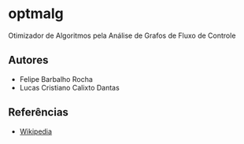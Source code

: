 # optmalg
Otimizador de Algoritmos pela Análise de Grafos de Fluxo de Controle






## Autores ##

* Felipe Barbalho Rocha
* Lucas Cristiano Calixto Dantas


## Referências ##
* [Wikipedia](https://en.wikipedia.org/wiki/Control_flow_graph)

